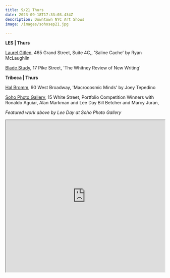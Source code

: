 ```yaml
---
title: 9/21 Thurs
date: 2023-09-18T17:33:03.434Z
description: Downtown NYC Art Shows
image: /images/sohosep21.jpg

---
```

**L﻿ES | Thurs**

[Laurel Gitlen](https://www.laurelgitlen.com/), 465 Grand Street, Suite 4C,, 'Saline Cache' by Ryan McLaughlin

[Blade Study](https://www.instagram.com/balde_study), 17 Pike Street, 'The Whitney Review of New Writing'

**T﻿ribeca | Thurs**

[Hal Bromm](https://www.halbromm.com/), 90 West Broadway, 'Macrocosmic Minds' by Joey Tepedino 

[Soho Photo Gallery](https://www.sohophoto.com/), 15 White Street, Portfolio Competition Winners with Ronaldo Aguiar, Alan Markman and Lee Day Bill Betcher and Marcy Juran,

*F﻿eatured work above by Lee Day at Soho Photo Gallery*

<iframe src="https://www.google.com/maps/d/u/1/embed?mid=1WHDFpeXvCwwcvIvu2BLSo3B4YOZDQK4&ehbc=2E312F" width="100%" height="480"></iframe>